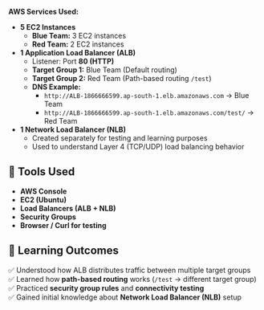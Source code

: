**AWS Services Used:**
- **5 EC2 Instances**
  - **Blue Team:** 3 EC2 instances
  - **Red Team:** 2 EC2 instances
- **1 Application Load Balancer (ALB)**
  - Listener: Port **80 (HTTP)**
  - **Target Group 1:** Blue Team (Default routing)
  - **Target Group 2:** Red Team (Path-based routing `/test`)
  - **DNS Example:**
    - `http://ALB-1866666599.ap-south-1.elb.amazonaws.com` → Blue Team
    - `http://ALB-1866666599.ap-south-1.elb.amazonaws.com/test/` → Red Team
- **1 Network Load Balancer (NLB)**
  - Created separately for testing and learning purposes
  - Used to understand Layer 4 (TCP/UDP) load balancing behavior
    
## 🧰 Tools Used
- **AWS Console**
- **EC2 (Ubuntu)**
- **Load Balancers (ALB + NLB)**
- **Security Groups**
- **Browser / Curl for testing**

## 🧠 Learning Outcomes
✅ Understood how ALB distributes traffic between multiple target groups  
✅ Learned how **path-based routing** works (`/test` → different target group)  
✅ Practiced **security group rules** and **connectivity testing**  
✅ Gained initial knowledge about **Network Load Balancer (NLB)** setup

